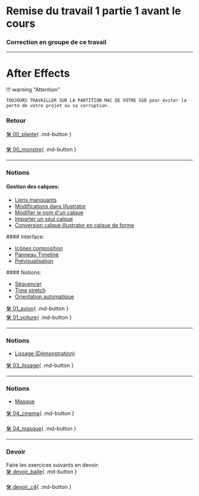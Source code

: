 # Remise du travail 1 partie 1 avant le cours     

### Correction en groupe de ce travail   

***  
# After Effects   
!!! warning "Attention"

    TOUJOURS TRAVAILLER SUR LA PARTITION MAC DE VOTRE SSD pour éviter la perte de votre projet ou sa corruption.

### Retour
[🛠️ 00_plante](exercice_ae/00_plante){ .md-button }   <br>   
[🛠️ 00_monstre](exercice_ae/00_monstre){ .md-button }   <br>   
***  

### Notions
#### Gestion des calques:
<ul>
<li><a href="https://cmontmorency365.sharepoint.com/:v:/s/TIM-582214-Animation2d77/ES3nv_1D8ZdAsKPArJnWVLkBJ-5M9t8wkd7EeCbRdg5Ngg?e=sfyJuF">Liens manquants</a></li>
<li><a href="https://cmontmorency365.sharepoint.com/:v:/s/TIM-582214-Animation2d77/EVIfgqGazEhAqd99_-3SOjcBEfhfyuZHQwNUMgWdS5WGaA?e=YOLCxB">Modifications dans Illustrator</a></li>
<li><a href="https://cmontmorency365.sharepoint.com/:v:/s/TIM-582214-Animation2d77/EQcjlwgo8Z1OijsfHEX-8jsBhjyJH8zxQryYEYHGwlGlbQ?e=bESBVt">Modifier le nom d'un calque</a></li>
<li><a href="https://cmontmorency365.sharepoint.com/:v:/s/TIM-582214-Animation2d77/Eeix9K7ueJ5ItEfsMcrURvABXeyOgUtv61gWlol4vSlgrQ?e=ekA3yb">Importer un seul calque</a></li>
<li><a href="https://cmontmorency365.sharepoint.com/:v:/s/TIM-582214-Animation2d77/EUyUFWWUoVdAmD3oXbSUD0sB8rC3YJgeHFVlIU41NPRWvA?e=Mlt4vS">Conversion calque illustrator en calque de forme</a></li>
</ul>
#### Interface:
<ul>
<li><a href="https://cmontmorency365.sharepoint.com/:v:/s/TIM-582214-Animation2d77/ERGCbxwiSS1MmrS3DUNGi2UBfw5ldZXdaEq2U7TefuF36Q?e=nzjRzH">Icônes composition</a></li>
<li><a href="https://cmontmorency365.sharepoint.com/:v:/s/TIM-582214-Animation2d77/EfgQKVkK_nlFrU0gMYFATmUB3irEbGD6JLnr84W2LgJB6w?e=E4fPbt">Panneau Timeline</a></li>
<li><a href="https://cmontmorency365.sharepoint.com/:v:/s/TIM-582214-Animation2d77/EcgKLATg9IVDrp7Uf0pwDuUBAK6e5-IXgS7LkDSE5hCoyw?e=sSSaJ3">Prévisualisation</a></li>
</ul>
#### Notions:
<ul>
<li><a href="https://cmontmorency365.sharepoint.com/:v:/s/TIM-582214-Animation2d77/EYXlFU0fj0FHurRmCtOF3NsBbd0e86Oh8jdZkcZtjp_vMg?e=0hEYr5">Séquencer</a></li>
<li><a href="https://cmontmorency365.sharepoint.com/:v:/s/TIM-582214-Animation2d77/EW-U8btbqTNKsDpb7bUEvZ0BUbP9vUD4PRso3yCjYRBwcA?e=TTVQwI">Time stretch</a></li>
<li><a href="https://cmontmorency365.sharepoint.com/:v:/s/TIM-582214-Animation2d77/EaQt7_SXPe1Ao869Xauz6wABhfpe2xhKiCb7kFVFfhgcnw?e=DlxAfv">Orientation automatique</a></li>
</ul>


[🛠️ 01_avion](exercice_ae/01_avion){ .md-button }   <br>
[🛠️ 01_voiture](exercice_ae/01_voiture){ .md-button }   <br>
***  

### Notions
<ul>
<li><a href="https://cmontmorency365.sharepoint.com/:f:/s/TIM-582214-Animation2d77/EuAJDVpPdTNDsK8cu5wm6vkB3ZlSxs0gTjWx2GY7BSxQig?e=ahNASr">Lissage (Démonstration)</a></li>
</ul>   

[🛠️ 03_lissage](exercice_ae/03_lissage){ .md-button }   <br>   
***  
### Notions
<ul>
<li><a href="https://cmontmorency365.sharepoint.com/:v:/s/TIM-582214-Animation2d77/EYyhwkByNIdBlxmqi1SU_WwBWgllOZVpAFtPxtrccaIGsg?e=h92keV">Masque</a></li>
</ul>   

[🛠️ 04_cinema](exercice_ae/04_cinema){ .md-button }   <br>   
[🛠️ 04_masque](exercice_ae/04_masque){ .md-button }   <br>   
***  
### Devoir
Faire les exercices suivants en devoir:   
[🛠️ devoir_balle](exercice_ae/devoir_balle){ .md-button }   <br>   
[🛠️ devoir_c4](exercice_ae/devoir_c4){ .md-button }   <br>
